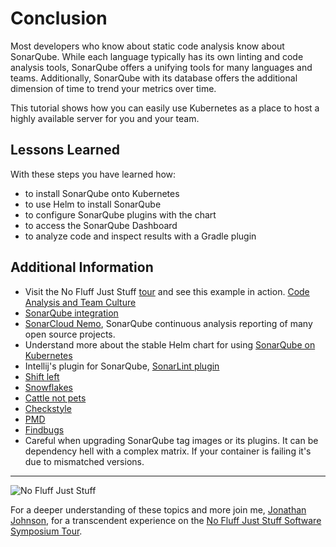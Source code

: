 # Conclusion #

Most developers who know about static code analysis know about SonarQube. While each language typically has its own linting and code analysis tools, SonarQube offers a unifying tools for many languages and teams. Additionally, SonarQube with its database offers the additional dimension of time to trend your metrics over time.

This tutorial shows how you can easily use Kubernetes as a place to host a highly available server for you and your team.

## Lessons Learned ##

With these steps you have learned how:

- to install SonarQube onto Kubernetes
- to use Helm to install SonarQube
- to configure SonarQube plugins with the chart
- to access the SonarQube Dashboard
- to analyze code and inspect results with a Gradle plugin

## Additional Information ##

* Visit the No Fluff Just Stuff [tour](https://nofluffjuststuff.com) and see this example in action. [Code Analysis and Team Culture](https://www.nofluffjuststuff.com/conference/speaker/jonathan_johnson)
* [SonarQube integration](https://www.sonarsource.com/why-us/integration/)
* [SonarCloud Nemo](https://sonarcloud.io/projects?sort=-analysis_date), SonarQube continuous analysis reporting of many open source projects.
* Understand more about the stable Helm chart for using [SonarQube on Kubernetes](https://github.com/kubernetes/charts/tree/master/stable/sonarqube)
* Intellij's plugin for SonarQube, [SonarLint plugin](https://www.sonarlint.org/intellij/howto.html)
* [Shift left](https://martinfowler.com/articles/rise-test-impact-analysis.html#ShiftLeftAndRight)
* [Snowflakes](https://martinfowler.com/bliki/SnowflakeServer.html)
* [Cattle not pets](http://cloudscaling.com/blog/cloud-computing/the-history-of-pets-vs-cattle/)
* [Checkstyle](http://checkstyle.sourceforge.net/)
* [PMD](https://pmd.github.io/)
* [Findbugs](http://findbugs.sourceforge.net/)
* Careful when upgrading SonarQube tag images or its plugins. It can be dependency hell with a complex matrix. If your container is failing it's due to mismatched versions.

------
![No Fluff Just Stuff](/javajon/courses/kubernetes-pipelines/sonarqube/assets/nfjs.png "No Fluff Just Stuff")

For a deeper understanding of these topics and more join me, [Jonathan Johnson](https://nofluffjuststuff.com/conference/speaker/jonathan_johnson), for a transcendent experience on the [No Fluff Just Stuff Software Symposium Tour](https://nofluffjuststuff.com).